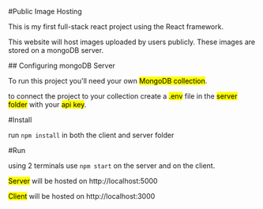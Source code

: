 #Public Image Hosting

This is my first full-stack react project using the React framework.

This website will host images uploaded by users publicly. These images are stored on a mongoDB server.

## Configuring mongoDB Server

To run this project you'll need your own <mark>MongoDB collection</mark>.

to connect the project to your collection create a <mark>.env</mark> file in the <mark>server folder</mark> with your <mark>api key</mark>.

#Install

run `npm install` in both the client and server folder

#Run

using 2 terminals use `npm start` on the server and on the client.

<mark>Server</mark> will be hosted on http://localhost:5000

<mark>Client</mark> will be hosted on http://localhost:3000
